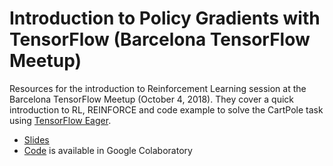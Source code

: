 # Introduction to Policy Gradients with TensorFlow (Barcelona TensorFlow Meetup)

Resources for the introduction to Reinforcement Learning session at the Barcelona TensorFlow Meetup (October 4, 2018). They cover a quick introduction to RL, REINFORCE and code example to solve the CartPole task using [TensorFlow Eager](https://www.tensorflow.org/guide/eager).

- [Slides](https://docs.google.com/presentation/d/1B13ifcYWZcDtvCShIrohQ2NJ1upeg-YyHAHHKBrPo10/edit?usp=sharing)
- [Code](https://colab.research.google.com/drive/1mmdZUuGFdH6cSv4WcH3RmL71HO14EXL8) is available in Google Colaboratory


